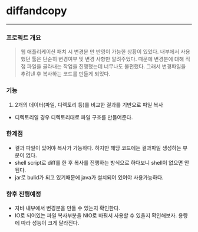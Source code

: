 # diffandcopy
---
### 프로젝트 개요
> 웹 애플리케이션 패치 시 변경분 만 반영이 가능한 상황이 있었다. 내부에서 사용했던 툴은 단순히 변경여부 및 변경 사항만 알려주었다. 때문에 변경분에 대해 직접 파일을 골라내는 작업을
  진행했는데 너무나도 불편했다. 그래서 변경파일을 추려낸 후 복사하는 코드를 만들게 되었다.
  
### 기능
 1. 2개의 데이터(파일, 디렉토리 등)를 비교한 결과를 기반으로 파일 복사
  - 디렉토리일 경우 디렉토리대로 파일 구조를 만들어준다.
  
  
### 한계점
 - 결과 파일이 있어야 복사가 가능하다. 하지만 해당 코드에는 결과파일 생성하는 부분이 없다.
 - shell script로 diff를 한 후 복사를 진행하는 방식으로 하다보니 shell이 없으면 안된다.
 - jar로 bulid가 되고 있기때문에 java가 설치되어 있어야 사용가능하다.

### 향후 진행예정
 - 자바 내부에서 변경분을 만들 수 있는지 확인한다.
 - IO로 되어있는 파일 복사부분을 NIO로 바꿔서 사용할 수 있을지 확인해보자. 용량에 따라 성능이 크게 달라진다.
 
  
